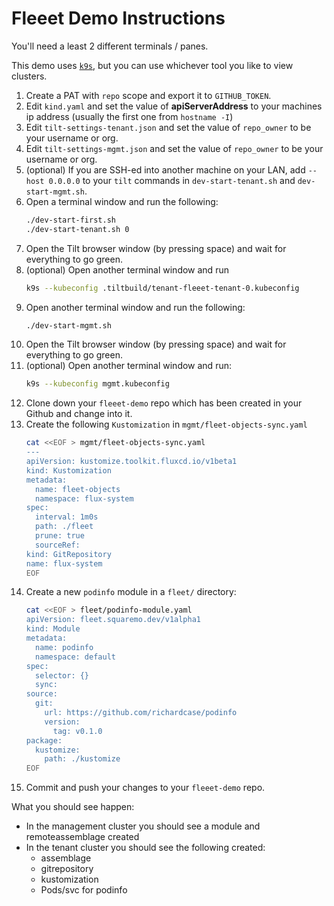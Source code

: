 # Fleeet Demo Instructions

You'll need a least 2 different terminals / panes.

This demo uses [`k9s`][k9s], but you can use whichever tool you like to view clusters.

1. Create a PAT with `repo` scope and export it to `GITHUB_TOKEN`.
1. Edit `kind.yaml` and set the value of **apiServerAddress** to your machines ip address
  (usually the first one from `hostname -I`)
1. Edit `tilt-settings-tenant.json` and set the value of `repo_owner` to be your username or org.
1. Edit `tilt-settings-mgmt.json` and set the value of `repo_owner` to be your username or org.
1. (optional) If you are SSH-ed into another machine on your LAN, add `--host 0.0.0.0` to your
  `tilt` commands in `dev-start-tenant.sh` and `dev-start-mgmt.sh`.
1. Open a terminal window and run the following:
    ```bash
    ./dev-start-first.sh
    ./dev-start-tenant.sh 0
    ```
1. Open the Tilt browser window (by pressing space) and wait for everything to go green.
1. (optional) Open another terminal window and run
    ```bash
    k9s --kubeconfig .tiltbuild/tenant-fleeet-tenant-0.kubeconfig
    ```
1. Open another terminal window and run the following:
    ```bash
    ./dev-start-mgmt.sh
    ```
1. Open the Tilt browser window (by pressing space) and wait for everything to go green.
1. (optional) Open another terminal window and run:
    ```bash
    k9s --kubeconfig mgmt.kubeconfig
    ```
1. Clone down your `fleeet-demo` repo which has been created in your Github and change into it.
1. Create the following `Kustomization` in `mgmt/fleet-objects-sync.yaml`
    ```bash
    cat <<EOF > mgmt/fleet-objects-sync.yaml
    ---
    apiVersion: kustomize.toolkit.fluxcd.io/v1beta1
    kind: Kustomization
    metadata:
      name: fleet-objects
      namespace: flux-system
    spec:
      interval: 1m0s
      path: ./fleet
      prune: true
      sourceRef:
	kind: GitRepository
	name: flux-system
    EOF
    ```
1. Create a new `podinfo` module in a `fleet/` directory:
    ```bash
    cat <<EOF > fleet/podinfo-module.yaml
    apiVersion: fleet.squaremo.dev/v1alpha1
    kind: Module
    metadata:
      name: podinfo
      namespace: default
    spec:
      selector: {}
      sync:
	source:
	  git:
	    url: https://github.com/richardcase/podinfo
	    version:
	      tag: v0.1.0
	package:
	  kustomize:
	    path: ./kustomize
    EOF
    ```
1. Commit and push your changes to your `fleeet-demo` repo.

What you should see happen:
* In the management cluster you should see a module and remoteassemblage created
* In the tenant cluster you should see the following created:
  * assemblage
  * gitrepository
  * kustomization
  * Pods/svc for podinfo


[k9s]: https://k9scli.io/
